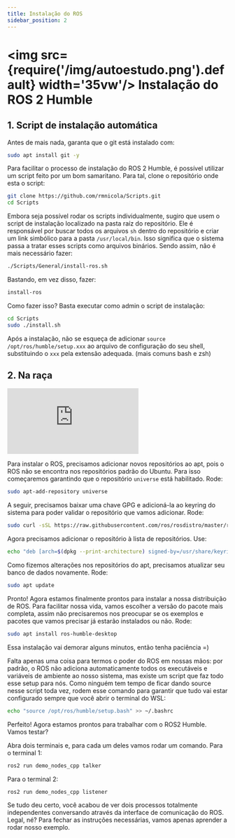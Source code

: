 ```yaml
---
title: Instalação do ROS
sidebar_position: 2
---
```


# <img src={require('/img/autoestudo.png').default} width='35vw'/> Instalação do ROS 2 Humble

## 1. Script de instalação automática

Antes de mais nada, garanta que o git está instalado com:
```bash
sudo apt install git -y
```

Para facilitar o processo de instalação do ROS 2 Humble, é possível utilizar 
um script feito por um bom samaritano. Para tal, clone o repositório onde esta
o script:

```bash
git clone https://github.com/rmnicola/Scripts.git
cd Scripts
```

Embora seja possível rodar os scripts individualmente, sugiro que usem o script
de instalação localizado na pasta raíz do repositório. Ele é responsável por
buscar todos os arquivos `sh` dentro do repositório e criar um link simbólico
para a pasta `/usr/local/bin`. Isso significa que o sistema passa a tratar
esses scripts como arquivos binários. Sendo assim, não é mais necessário fazer:

```bash
./Scripts/General/install-ros.sh 
```

Bastando, em vez disso, fazer:

```bash
install-ros 
```

Como fazer isso? Basta executar como admin o script de instalação:

```bash
cd Scripts 
sudo ./install.sh
```

Após a instalação, não se esqueça de adicionar 
`source /opt/ros/humble/setup.xxx` ao arquivo de configuração do seu shell,
substituindo o `xxx` pela extensão adequada. (mais comuns bash e zsh)

## 2. Na raça

<div style={{ textAlign: 'center' }}>
    <iframe 
        style={{
            display: 'block',
            margin: 'auto',
            width: '100%',
            height: '50vh',
        }}
        src="https://www.youtube.com/embed/Dt1x4NBPp-Y" 
        frameborder="0" 
        allowFullScreen>
    </iframe>
</div>

Para instalar o ROS, precisamos adicionar novos repositórios ao apt, pois o ROS não se encontra nos repositórios padrão do Ubuntu. Para isso começaremos garantindo que o repositório `universe` está habilitado. Rode:

```bash
sudo apt-add-repository universe
```

A seguir, precisamos baixar uma chave GPG e adicioná-la ao keyring do sistema para poder validar o repositório que vamos adicionar. Rode:
```bash
sudo curl -sSL https://raw.githubusercontent.com/ros/rosdistro/master/ros.key -o /usr/share/keyrings/ros-archive-keyring.gpg
```

Agora precisamos adicionar o repositório à lista de repositórios. Use:
```bash
echo "deb [arch=$(dpkg --print-architecture) signed-by=/usr/share/keyrings/ros-archive-keyring.gpg] http://packages.ros.org/ros2/ubuntu $(. /etc/os-release && echo $UBUNTU_CODENAME) main" | sudo tee /etc/apt/sources.list.d/ros2.list > /dev/null
```

Como fizemos alterações nos repositórios do apt, precisamos atualizar seu banco de dados novamente. Rode:

```bash
sudo apt update
```

Pronto! Agora estamos finalmente prontos para instalar a nossa distribuição de ROS. Para facilitar nossa vida, vamos escolher a versão do pacote mais completa, assim não precisaremos nos preocupar se os exemplos e pacotes que vamos precisar já estarão instalados ou não. Rode:

```bash
sudo apt install ros-humble-desktop
```

Essa instalação vai demorar alguns minutos, então tenha paciência =)

Falta apenas uma coisa para termos o poder do ROS em nossas mãos: por padrão, o ROS não adiciona automaticamente todos os executáveis e variáveis de ambiente ao nosso sistema, mas existe um script que faz todo esse setup para nós. Como ninguém tem tempo de ficar dando source nesse script toda vez, rodem esse comando para garantir que tudo vai estar configurado sempre que você abrir o terminal do WSL:

```bash
echo "source /opt/ros/humble/setup.bash" >> ~/.bashrc
```

Perfeito! Agora estamos prontos para trabalhar com o ROS2 Humble. Vamos testar?

Abra dois terminais e, para cada um deles vamos rodar um comando. Para o terminal 1:

```bash
ros2 run demo_nodes_cpp talker
```

Para o terminal 2:
```bash
ros2 run demo_nodes_cpp listener
```

Se tudo deu certo, você acabou de ver dois processos totalmente independentes conversando através da interface de comunicação do ROS. Legal, né? Para fechar as instruções necessárias, vamos apenas aprender a rodar nosso exemplo.
